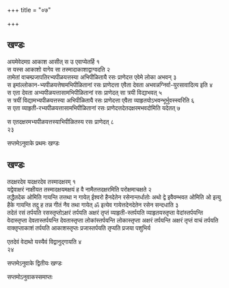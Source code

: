 +++
title = "०७"

+++
## खण्डः


अयमेवेदमग्र आकाश आसीत् स उ एवाप्येतर्हि १   
स यस्स आकाशो वागेव सा
तस्मादाकाशाद्वाग्वदति २   
तामेतां
वाचम्प्रजापतिरभ्यपीळयत्तस्या
अभिपीळितायै रसः प्राणेदत्त एवेमे लोका अभवन् ३   
स
इमांल्लोकान-भ्यपीळयत्तेषामभिपीळितानां
रसः प्राणेदत्ता एवैता देवता अभवन्नग्निर्वा-युरसावादित्य इति ४   
स एता
देवता अभ्यपीळयत्तासामभिपीळितानां रसः प्राणेदत् सा त्रयी
विद्याभवत् ५   
स त्रयीं विद्यामभ्यपीळयत्तस्या अभिपीळितायै
रसः प्राणेदत्ता एवैता व्याहृतयोऽभवन्भूर्भुवस्स्वरिति ६   
स एता
व्याहृती-रभ्यपीळयत्तासामभिपीळितानां रसः
प्राणेदत्तदेतदक्षरमभवदोमिति
यदेतत् ७   


स एतदक्षरमभ्यपीळयत्तस्याभिपीळितस्य रसः प्राणेदत् ८   
२३

सप्तमेऽनुवाके प्रथमः खण्डः

## खण्डः 

 

तदक्षरदेव यदक्षरदेव तस्मादक्षरम् १   
यद्वेवाक्षरं नाक्षीयत
तस्मादक्षयमक्षयं ह वै नामैतत्तदक्षरमिति
परोक्षमाचक्षते २   
तद्धैतदेक ओमिति गायन्ति तत्तथा न गायेत् ईश्वरो
हैनदेतेन रसेनान्तर्धातोः अथो द्वे इवैवम्भवत ओमिति ओ इत्यु
हैके गायन्ति तदु ह तन्न गीतं नैव तथा गायेत् ॐ इत्येव गायेत्तदेनदेतेन
रसेन सन्दधाति ३   
तदेतं रसं तर्पयति रसस्तृप्तोऽक्षरं तर्पयति अक्षरं
तृप्तं व्याहृती-स्तर्पयति व्याहृतयस्तृप्ता वेदांस्तर्पयन्ति
वेदास्तृप्ता देवतास्तर्पयन्ति देवतास्तृप्ता लोकांस्तर्पयन्ति
लोकास्तृप्ता अक्षरं तर्पयन्ति अक्षरं तृप्तं वाचं तर्पयति
वाक्तृप्ताकाशं तर्पयति आकाशस्तृप्तः
प्रजास्तर्पयति तृप्यति प्रजया पशुभिर्य 

एतदेवं वेदाथो यस्यैवं विद्वानुद्गायति ४   
२४

सप्तमेऽनुवाके द्वितीयः खण्डः


सप्तमोऽनुवाकस्समाप्तः 
